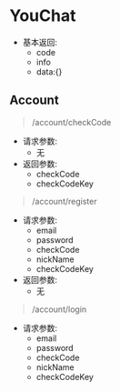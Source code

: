 # YouChat
- 基本返回:
  - code
  - info
  - data:{}
## Account
> /account/checkCode
- 请求参数:
  - 无
- 返回参数:
  - checkCode
  - checkCodeKey
> /account/register
- 请求参数:
  - email
  - password
  - checkCode
  - nickName
  - checkCodeKey
- 返回参数:
  - 无
> /account/login
- 请求参数:
  - email
  - password
  - checkCode
  - nickName
  - checkCodeKey
